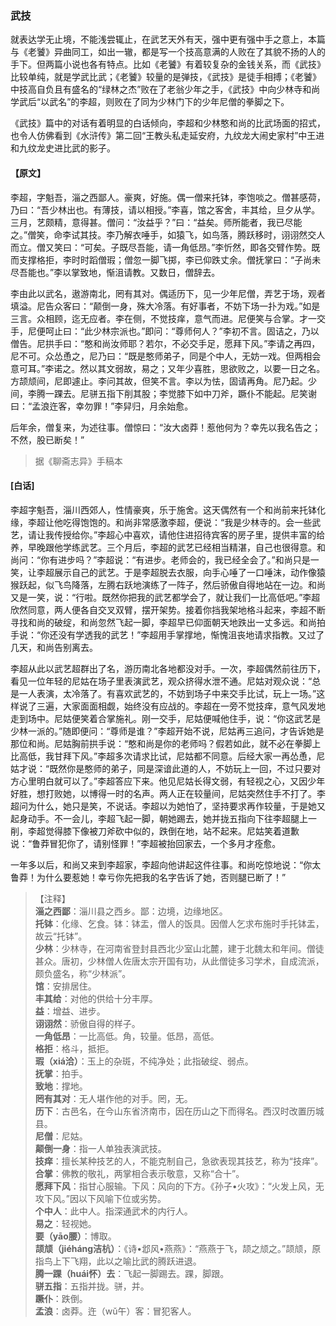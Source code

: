 <script type="text/javascript">
    var head = document.getElementsByTagName('head')[0];
    cssURL = '/public/liao.css';
    linkTag = document.createElement('link');
    linkTag.href = cssURL;
    linkTag.setAttribute('type','text/css');
    linkTag.setAttribute('rel','stylesheet');
    head.appendChild(linkTag);
</script>
### 武技

就表达学无止境，不能浅尝辄止，在武艺天外有天，强中更有强中手之意上，本篇与《老饕》异曲同工，如出一辙，都是写一个技高意满的人败在了其貌不扬的人的手下。但两篇小说也各有特点。比如《老饕》有着较复杂的金钱关系，而《武技》比较单纯，就是学武比武；《老饕》较量的是弹技，《武技》是徒手相搏；《老饕》中技高自负且有盛名的“绿林之杰”败在了老翁少年之手，《武技》中向少林寺和尚学武后“以武名”的李超，则败在了同为少林门下的少年尼僧的拳脚之下。

《武技》篇中的对话有着明显的白话倾向，李超和少林憨和尚的比武场面的招式，也令人仿佛看到《水浒传》第二回“王教头私走延安府，九纹龙大闹史家村”中王进和九纹龙史进比武的影子。

#### 【原文】
<section>
李超，字魁吾，淄之西鄙人。豪爽，好施。偶一僧来托钵，李饱啖之。僧甚感荷，乃曰：“吾少林出也。有薄技，请以相授。”李喜，馆之客舍，丰其给，旦夕从学。三月，艺颇精，意得甚。僧问：“汝益乎？”曰：“益矣。师所能者，我已尽能之。”僧笑，命李试其技。李乃解衣唾手，如猿飞，如鸟落，腾跃移时，诩诩然交人而立。僧又笑曰：“可矣。子既尽吾能，请一角低昂。”李忻然，即各交臂作势。既而支撑格拒，李时时蹈僧瑕；僧忽一脚飞掷，李已仰跌丈余。僧抚掌曰：“子尚未尽吾能也。”李以掌致地，惭沮请教。又数日，僧辞去。

李由此以武名，遨游南北，罔有其对。偶适历下，见一少年尼僧，弄艺于场，观者填溢。尼告众客曰：“颠倒一身，殊大冷落。有好事者，不妨下场一扑为戏。”如是三言。众相顾，迄无应者。李在侧，不觉技痒，意气而进。尼便笑与合掌。才一交手，尼便呵止曰：“此少林宗派也。”即问：“尊师何人？”李初不言。固诘之，乃以僧告。尼拱手曰：“憨和尚汝师耶？若尔，不必交手足，愿拜下风。”李请之再四，尼不可。众怂恿之，尼乃曰：“既是憨师弟子，同是个中人，无妨一戏。但两相会意可耳。”李诺之。然以其文弱故，易之；又年少喜胜，思欲败之，以要一日之名。方颉颃间，尼即遽止。李问其故，但笑不言。李以为怯，固请再角。尼乃起。少间，李腾一踝去。尼骈五指下削其股；李觉膝下如中刀斧，蹶仆不能起。尼笑谢曰：“孟浪迕客，幸勿罪！”李舁归，月余始愈。

后年余，僧复来，为述往事。僧惊曰：“汝大卤莽！惹他何为？幸先以我名告之；不然，股已断矣！”

</section>

> 据《聊斋志异》手稿本

#### [白话]
<aside>

李超字魁吾，淄川西郊人，性情豪爽，乐于施舍。这天偶然有一个和尚前来托钵化缘，李超让他吃得饱饱的。和尚非常感激李超，便说：“我是少林寺的。会一些武艺，请让我传授给你。”李超心中喜欢，请他住进招待宾客的房子里，提供丰富的给养，早晚跟他学练武艺。三个月后，李超的武艺已经相当精湛，自己也很得意。和尚问：“你有进步吗？”李超说：“有进步。老师会的，我已经全会了。”和尚只是一笑，让李超展示自己的武艺。于是李超脱去衣服，向手心唾了一口唾沫，动作像猿猴跃起，似飞鸟降落，左腾右跃地演练了一阵子，然后骄傲自得地站在一边。和尚又是一笑，说：“行啦。既然你把我的武艺都学会了，就让我们一比高低吧。”李超欣然同意，两人便各自交叉双臂，摆开架势。接着你挡我架地格斗起来，李超不断寻找和尚的破绽，和尚忽然飞起一脚，李超早已仰面朝天地跌出一丈多远。和尚拍手说：“你还没有学透我的武艺！”李超用手掌撑地，惭愧沮丧地请求指教。又过了几天，和尚告别离去。

李超从此以武艺超群出了名，游历南北各地都没对手。一次，李超偶然前往历下，看见一位年轻的尼姑在场子里表演武艺，观众挤得水泄不通。尼姑对观众说：“总是一人表演，太冷落了。有喜欢武艺的，不妨到场子中来交手比试，玩上一场。”这样说了三遍，大家面面相觑，始终没有应战的。李超在一旁不觉技痒，意气风发地走到场中。尼姑便笑着合掌施礼。刚一交手，尼姑便喊他住手，说：“你这武艺是少林一派的。”随即便问：“尊师是谁？”李超开始不说，尼姑再三追问，才告诉她是那位和尚。尼姑胸前拱手说：“憨和尚是你的老师吗？假若如此，就不必在拳脚上比高低，我甘拜下风。”李超多次请求比试，尼姑都不同意。后经大家一再怂恿，尼姑才说：“既然你是憨师的弟子，同是深谙此道的人，不妨玩上一回，不过只要对方心里明白就可以了。”李超答应下来。他见尼姑长得文弱，有轻视之心，又因少年好胜，想打败她，以博得一时的名声。两人正在较量间，尼姑突然住手不打了。李超问为什么，她只是笑，不说话。李超以为她怕了，坚持要求再作较量，于是她又起身动手。不一会儿，李超飞起一脚，朝她踢去，她并拢五指向下往李超腿上一削，李超觉得膝下像被刀斧砍中似的，跌倒在地，站不起来。尼姑笑着道歉说：“鲁莽冒犯你了，请别怪罪！”李超被抬回家去，一个多月才痊愈。

一年多以后，和尚又来到李超家，李超向他讲起这件往事。和尚吃惊地说：“你太鲁莽！为什么要惹她！幸亏你先把我的名字告诉了她，否则腿已断了！”

</aside>

> 【注释】  
<b>淄之西鄙</b>：淄川县之西乡。鄙：边境，边缘地区。  
<b>托钵</b>：化缘、乞食。钵：钵盂，僧人的饭具。因僧人乞求布施时手托钵盂，故云“托钵”。  
<b>少林</b>：少林寺，在河南省登封县西北少室山北麓，建于北魏太和年间。僧徒甚众。唐初，少林僧人佐唐太宗开国有功，从此僧徒多习学术，自成流派，颇负盛名，称“少林派”。  
<b>馆</b>：安排居住。  
<b>丰其给</b>：对他的供给十分丰厚。  
<b>益</b>：增益、进步。  
<b>诩诩然</b>：骄傲自得的样子。  
<b>一角低昂</b>：一比高低。角，较量。低昂，高低。  
<b>格拒</b>：格斗，抵拒。  
<b>瑕（xiá洽）</b>：玉上的杂斑，不纯净处；此指破绽、弱点。  
<b>抚掌</b>：拍手。  
<b>致地</b>：撑地。  
<b>罔有其对</b>：无人堪作他的对手。罔，无。  
<b>历下</b>：古邑名，在今山东省济南市，因在历山之下而得名。西汉时改置历城县。  
<b>尼僧</b>：尼姑。  
<b>颠倒一身</b>：指一人单独表演武技。  
<b>技痒</b>：擅长某种技艺的人，不能克制自己，急欲表现其技艺，称为“技痒”。  
<b>合掌</b>：佛教的敬礼，两掌相合表示敬意，又称“合十”。  
<b>愿拜下风</b>：指甘心服输。下风：风向的下方。《孙子•火攻》：“火发上风，无攻下风。”因以下风喻下位或劣势。  
<b>个中人</b>：此中人。指深通武术的内行人。  
<b>易之</b>：轻视她。  
<b>要（yāo腰）</b>：博取。  
<b>颉颃（jiéháng洁杭）</b>：《诗•邶风•燕燕》：“燕燕于飞，颉之颃之。”颉颃，原指鸟上下飞翔，此以之喻比武的腾跃进退。  
<b>腾一踝（huái怀）去</b>：飞起一脚踢去。踝，脚跟。  
<b>骈五指</b>：五指并拢。骈，并。  
<b>蹶仆</b>：跌倒。  
<b>孟浪</b>：卤莽。迕（wǔ午）客：冒犯客人。  
